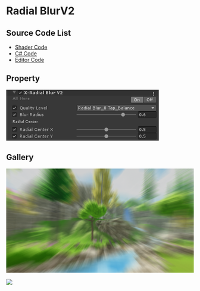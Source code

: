 
# Radial BlurV2

## Source Code List
- [Shader Code](Shader/RadialBlurV2.shader)
- [C# Code](RadialBlurV2.cs)
- [Editor Code](Editor/RadialBlurV2Editor.cs)


## Property
![](https://raw.githubusercontent.com/QianMo/X-PostProcessing-Gallery/master/Media/Blur/RadialBlurV2/RadialBlurV2Property.png)

## Gallery
![](https://raw.githubusercontent.com/QianMo/X-PostProcessing-Gallery/master/Media/Blur/RadialBlurV2/RadialBlurV2.png)

![](https://raw.githubusercontent.com/QianMo/X-PostProcessing-Gallery/master/Media/Blur/RadialBlurV2/RadialBlurV2.gif)